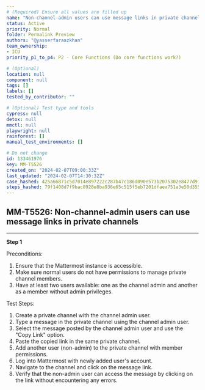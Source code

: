 ```yaml
---
# (Required) Ensure all values are filled up
name: "Non-channel-admin users can use message links in private channels"
status: Active
priority: Normal
folder: Permalink Preview
authors: "@yasserfaraazkhan"
team_ownership: 
- ICU
priority_p1_to_p4: P2 - Core Functions (Do core functions work?)

# (Optional)
location: null
component: null
tags: []
labels: []
tested_by_contributor: ""

# (Optional) Test type and tools
cypress: null
detox: null
mmctl: null
playwright: null
rainforest: []
manual_test_environments: []

# Do not change
id: 133461976
key: MM-T5526
created_on: "2024-02-07T09:00:33Z"
last_updated: "2024-02-07T14:30:32Z"
case_hashed: 425a66871c5d7014e897222c287b47c186d090e573b2075302e8477d9171298bbb31fbfdc7ebcf87823fc9833ffdbd71
steps_hashed: 79f1408d7f9bac8928e8ba936e65c515f5eb7201dfaea751a3e50d355100d93fd1a7f80fc74cd185c799380601fb1be8
---
```


<!-- (Auto-generated) Based on frontmatter's "key" and "name" -->

## MM-T5526: Non-channel-admin users can use message links in private channels

---

**Step 1**

Preconditions:

1. Ensure that the Mattermost instance is accessible.
2. Make sure normal users do not have permissions to manage private channel members.
3. Have at least two users available: one as the channel admin and another as a member without admin privileges.

Test Steps:

1. Create a private channel with the channel admin user.
2. Type a message in the private channel using the channel admin user.
3. Select the message posted by the channel admin user and use the "Copy Link" option.
4. Paste the copied link in the same private channel.
5. Add another user (non-admin) to the private channel with member permissions.
6. Log into Mattermost with newly added user's account.
7. Navigate to the channel and click on the message link.
8. Verify that the non-admin user can access the message by clicking on the link without encountering any errors.

